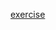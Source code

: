 [exercise](https://www.coursera.org/learn/python-project-for-ai-application-development/ungradedLti/EXdXO/practice-project-sentiment-analysis)